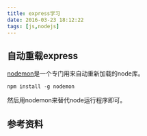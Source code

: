 ```yaml
---
title: express学习
date: 2016-03-23 18:12:22
tags: [js,nodejs]
---
```


## 自动重载express
[nodemon](http://nodemon.io/)是一个专门用来自动重新加载的node库。

    npm install -g nodemon

然后用nodemon来替代node运行程序即可。

## 参考资料

